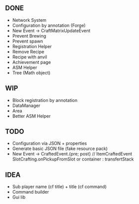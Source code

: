 ## DONE
- Network System
- Configuration by annotation (Forge)
- New Event -> CraftMatrixUpdateEvent
- Prevent Brewing
- Prevent spawn
- Registration Helper
- Remove Recipe
- Recipe with anvil
- Achievement page
- ASM Helper
- Tree (Math object)

## WIP
- Block registration by annotation
- DataManager
- Area
- Better ASM Helper

## TODO
- Configuration via JSON + properties
- Generate basic JSON file (fake resource pack)
- New Event -> CraftedEvent.{pre; post} // ItemCraftedEvent SlotCrafting.onPickupFromSlot or container : transfertStack

## IDEA
- Sub player name (cf title) + title (cf command)
- Command builder
- Gui lib